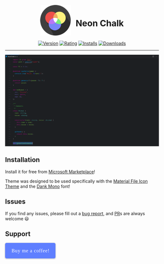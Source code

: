<div style="display:flex;align-items:center;justify-content: center;">
  <img src="./icon.png" width="100"/>
  <h1 style="margin-left: 16px;">Neon Chalk</h1>
</div>

<br />

<span style="display: flex;justify-content: center;">
  <a href="https://marketplace.visualstudio.com/items?itemName=brandon-burrus.neon-chalk"><img src="https://vsmarketplacebadge.apphb.com/version-short/brandon-burrus.neon-chalk.svg?style=for-the-badge&colorA=252526&colorB=43A047&label=VERSION" alt="Version"></a>&nbsp;
  <a href="https://marketplace.visualstudio.com/items?itemName=brandon-burrus.neon-chalk"><img src="https://vsmarketplacebadge.apphb.com/rating-short/brandon-burrus.neon-chalk.svg?style=for-the-badge&colorA=252526&colorB=43A047&label=Rating" alt="Rating"></a>&nbsp;
  <a href="https://marketplace.visualstudio.com/items?itemName=brandon-burrus.neon-chalk"><img src="https://vsmarketplacebadge.apphb.com/installs-short/brandon-burrus.neon-chalk.svg?style=for-the-badge&colorA=252526&colorB=43A047&label=Installs" alt="Installs"></a>&nbsp;
  <a href="https://marketplace.visualstudio.com/items?itemName=brandon-burrus.neon-chalk"><img src="https://vsmarketplacebadge.apphb.com/downloads-short/brandon-burrus.neon-chalk.svg?style=for-the-badge&colorA=252526&colorB=43A047&label=Downloads" alt="Downloads"></a>
</span>

---

![example of neon chalk theme](./example.png)

## Installation

Install it for free from [Microsoft Marketplace](https://marketplace.visualstudio.com/items?itemName=brandon-burrus.neon-chalk)!

Theme was designed to be used specifically with the [Material File Icon Theme](https://marketplace.visualstudio.com/items?itemName=brandon-burrus.neon-chalk) and the [Dank Mono](https://dank.sh/) font!

## Issues

If you find any issues, please fill out a [bug report](https://github.com/BrandonBurrus/vscode-neon-chalk-theme/issues/new/choose), and [PR](https://github.com/BrandonBurrus/vscode-neon-chalk-theme/pulls)s are always welcome 😃

## Support

<style>.bmc-button img{height: 29px !important;width: 27px !important;margin-bottom: 1px !important;box-shadow: none !important;border: none !important;vertical-align: middle !important;}.bmc-button{padding: 7px 7px 7px 7px !important;line-height: 35px !important;text-decoration: none !important;display:inline-flex !important;align-items: center !important;justify-content: center !important;color:#ffffff !important;background-color:#5F7FFF !important;border-radius: 5px !important;border: 1px solid transparent !important;padding: 7px 10px 7px 10px !important;font-size: 20px !important;letter-spacing:0.9px !important;box-shadow: 0px 1px 2px rgba(190, 190, 190, 0.5) !important;-webkit-box-shadow: 0px 1px 2px 2px rgba(190, 190, 190, 0.5) !important;margin: 0 auto !important;font-family:'Rubik', cursive !important;-webkit-box-sizing: border-box !important;box-sizing: border-box !important;-o-transition: 0.3s all linear !important;-webkit-transition: 0.3s all linear !important;-moz-transition: 0.3s all linear !important;-ms-transition: 0.3s all linear !important;transition: 0.3s all linear !important;}.bmc-button:hover, .bmc-button:active, .bmc-button:focus {-webkit-box-shadow: 0px 1px 2px 2px rgba(190, 190, 190, 0.5) !important;text-decoration: none !important;box-shadow: 0px 1px 2px 2px rgba(190, 190, 190, 0.5) !important;opacity: 0.85 !important;color:#ffffff !important;}</style><link href="https://fonts.googleapis.com/css?family=Rubik" rel="stylesheet"><a class="bmc-button" target="_blank" href="https://www.buymeacoffee.com/brandonburrus"><span style="margin-left:10px;margin-right:8px;font-size:16px !important;">Buy me a coffee!</span></a>
